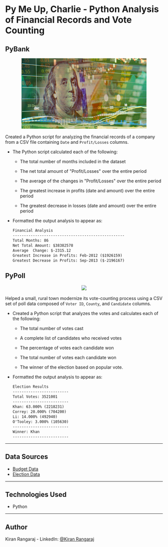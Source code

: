 # Py Me Up, Charlie - Python Analysis of Financial Records and Vote Counting

## PyBank ##

<p align="center">
  <img src="Images/revenue-per-lead.png" width="400">
</p>

Created a Python script for analyzing the financial records of a company from a CSV file containing `Date` and `Profit/Losses` columns.

* The Python script calculated each of the following:

  * The total number of months included in the dataset

  * The net total amount of "Profit/Losses" over the entire period

  * The average of the changes in "Profit/Losses" over the entire period

  * The greatest increase in profits (date and amount) over the entire period

  * The greatest decrease in losses (date and amount) over the entire period

* Formatted the output analysis to appear as:

  ```text
  Financial Analysis
  --------------------------------------------------
  Total Months: 86
  Net Total Amount: $38382578
  Average  Change: $-2315.12
  Greatest Increase in Profits: Feb-2012 ($1926159)
  Greatest Decrease in Profits: Sep-2013 ($-2196167)

## PyPoll ##

<p align="center">
  <img src="Images/Vote_counting.png" width="400"
</p>

Helped a small, rural town modernize its vote-counting process using a CSV set of poll data composed of `Voter ID`, `County`, and `Candidate` columns.

* Created a Python script that analyzes the votes and calculates each of the following:

  * The total number of votes cast

  * A complete list of candidates who received votes

  * The percentage of votes each candidate won

  * The total number of votes each candidate won

  * The winner of the election based on popular vote.

* Formatted the output analysis to appear as:

  ```text
  Election Results
  -------------------------
  Total Votes: 3521001
  -------------------------
  Khan: 63.000% (2218231)
  Correy: 20.000% (704200)
  Li: 14.000% (492940)
  O'Tooley: 3.000% (105630)
  -------------------------
  Winner: Khan
  -------------------------
  ```
  
---

## Data Sources ##
* [Budget Data](https://github.com/kiranrangaraj/Py-Me-Up-Charlie/blob/master/PyBank/Resources/budget_data.csv)
* [Election Data](https://github.com/kiranrangaraj/Py-Me-Up-Charlie/blob/master/PyPoll/Resources/election_data.csv.zip)

---

## Technologies Used ##
* Python

---

## Author ##
Kiran Rangaraj - LinkedIn: [@Kiran Rangaraj](https://www.linkedin.com/in/kiranrangaraj/)
